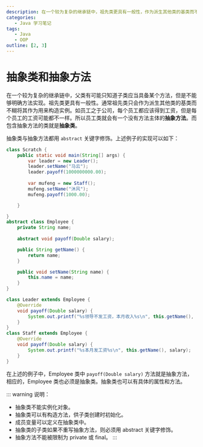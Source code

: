 ```yaml
---
description: 在一个较为复杂的继承链中，祖先类更具有一般性，作为派生其他类的基类而不糊将其作为用来构造实例。
categories: 
   - Java 学习笔记
tags: 
   - Java
   - OOP
outline: [2, 3]
---
```


# 抽象类和抽象方法

在一个较为复杂的继承链中，父类有可能只知道子类应当具备某个方法，但是不能够明确方法实现。祖先类更具有一般性。通常祖先类只会作为派生其他类的基类而不糊将其作为用来构造实例。如员工之于公司，每个员工都应该得到工资，但是每个员工的工资可能都不一样。所以员工类就会有一个没有方法主体的**抽象方法**。而包含抽象方法的类就是**抽象类**。

抽象类与抽象方法都用 `abstract` 关键字修饰。上述例子的实现可以如下：

```java
class Scratch {
    public static void main(String[] args) {
        var leader = new Leader();
        leader.setName("马云");
        leader.payoff(1000000000.00);
        
        var mufeng = new Staff();
        mufeng.setName("沐风");
        mufeng.payoff(1000.00);

    }

}
abstract class Employee {
    private String name;
    
    abstract void payoff(Double salary);

    public String getName() {
        return name;
    }

    public void setName(String name) {
        this.name = name;
    }
}

class Leader extends Employee {
    @Override
    void payoff(Double salary) {
        System.out.printf("%s领导不发工资，本月收入%s\n", this.getName(), salary);
    }
}
class Staff extends Employee {
    @Override
    void payoff(Double salary) {
        System.out.printf("%s本月发工资%s\n", this.getName(), salary);
    }
}
```

在上述的例子中，Employee 类中 `payoff(Double salary)` 方法就是抽象方法，相应的，Employee 类也必须是抽象类。抽象类也可以有具体的属性和方法。



::: warning 说明：
- 抽象类不能实例化对象。
- 抽象类可以有构造方法，供子类创建时初始化。
- 成员变量可以定义在抽象类中。
- 抽象类的子类如果不重写抽象方法，则必须用 abstract 关键字修饰。
- 抽象方法不能被限制为 private 或 final。
:::
